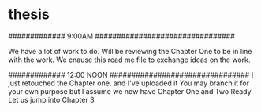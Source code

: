 # thesis 
#############   9:00AM ################################

We have a lot of work to do. Will be reviewing the Chapter One to be in line with the work. 
We cnause this read me file to exchange ideas on the work. 


#############   12:00 NOON ################################
I just retouched the Chapter one. and I've uploaded it
You may branch it for your own purpose but I assume we now have Chapter One and Two Ready
Let us jump into Chapter 3
